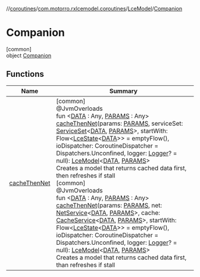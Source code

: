 //[coroutines](../../../../index.md)/[com.motorro.rxlcemodel.coroutines](../../index.md)/[LceModel](../index.md)/[Companion](index.md)

# Companion

[common]\
object [Companion](index.md)

## Functions

| Name | Summary |
|---|---|
| [cacheThenNet](cache-then-net.md) | [common]<br>@JvmOverloads<br>fun &lt;[DATA](cache-then-net.md) : Any, [PARAMS](cache-then-net.md) : Any&gt; [cacheThenNet](cache-then-net.md)(params: [PARAMS](cache-then-net.md), serviceSet: [ServiceSet](../../../com.motorro.rxlcemodel.coroutines.service/-service-set/index.md)&lt;[DATA](cache-then-net.md), [PARAMS](cache-then-net.md)&gt;, startWith: Flow&lt;[LceState](../../../../../lce/lce/com.motorro.rxlcemodel.lce/-lce-state/index.md)&lt;[DATA](cache-then-net.md)&gt;&gt; = emptyFlow(), ioDispatcher: CoroutineDispatcher = Dispatchers.Unconfined, logger: [Logger](../../../../../common/com.motorro.rxlcemodel.common/-logger/index.md)? = null): [LceModel](../index.md)&lt;[DATA](cache-then-net.md), [PARAMS](cache-then-net.md)&gt;<br>Creates a model that returns cached data first, then refreshes if stall<br>[common]<br>@JvmOverloads<br>fun &lt;[DATA](cache-then-net.md) : Any, [PARAMS](cache-then-net.md) : Any&gt; [cacheThenNet](cache-then-net.md)(params: [PARAMS](cache-then-net.md), net: [NetService](../../../com.motorro.rxlcemodel.coroutines.service/-net-service/index.md)&lt;[DATA](cache-then-net.md), [PARAMS](cache-then-net.md)&gt;, cache: [CacheService](../../../com.motorro.rxlcemodel.coroutines.service/-cache-service/index.md)&lt;[DATA](cache-then-net.md), [PARAMS](cache-then-net.md)&gt;, startWith: Flow&lt;[LceState](../../../../../lce/lce/com.motorro.rxlcemodel.lce/-lce-state/index.md)&lt;[DATA](cache-then-net.md)&gt;&gt; = emptyFlow(), ioDispatcher: CoroutineDispatcher = Dispatchers.Unconfined, logger: [Logger](../../../../../common/com.motorro.rxlcemodel.common/-logger/index.md)? = null): [LceModel](../index.md)&lt;[DATA](cache-then-net.md), [PARAMS](cache-then-net.md)&gt;<br>Creates a model that returns cached data first, than refreshes if stall |
